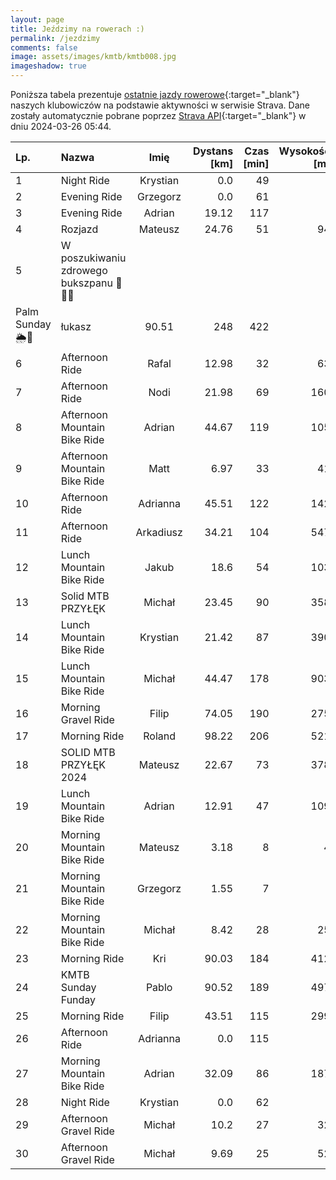 ```yaml
---
layout: page
title: Jeździmy na rowerach :)
permalink: /jezdzimy
comments: false
image: assets/images/kmtb/kmtb008.jpg
imageshadow: true
---
```


Poniższa tabela prezentuje [ostatnie jazdy rowerowe](https://www.strava.com/clubs/336381){:target="_blank"} naszych klubowiczów na podstawie aktywności w serwisie Strava. Dane zostały automatycznie pobrane poprzez [Strava API](https://developers.strava.com/docs/reference/#api-Clubs-getClubActivitiesById){:target="_blank"} w dniu 2024-03-26 05:44.

Lp. | Nazwa | Imię | Dystans [km] | Czas [min] | Wysokość [m]
:--- | :--- | :---: | ---: | ---: | ---:
1|Night Ride|Krystian|0.0|49|
2|Evening Ride|Grzegorz|0.0|61|
3|Evening Ride|Adrian|19.12|117|
4|Rozjazd|Mateusz|24.76|51|94
5|W poszukiwaniu zdrowego bukszpanu  🌱🍡🍃
Palm Sunday🌦️🥳|łukasz|90.51|248|422
6|Afternoon Ride|Rafal|12.98|32|63
7|Afternoon Ride|Nodi|21.98|69|160
8|Afternoon Mountain Bike Ride|Adrian|44.67|119|105
9|Afternoon Mountain Bike Ride|Matt|6.97|33|41
10|Afternoon Ride|Adrianna|45.51|122|142
11|Afternoon Ride|Arkadiusz|34.21|104|547
12|Lunch Mountain Bike Ride|Jakub|18.6|54|103
13|Solid MTB PRZYŁĘK|Michał|23.45|90|358
14|Lunch Mountain Bike Ride|Krystian|21.42|87|390
15|Lunch Mountain Bike Ride|Michał|44.47|178|903
16|Morning Gravel Ride|Filip|74.05|190|275
17|Morning Ride|Roland|98.22|206|521
18|SOLID MTB PRZYŁĘK 2024|Mateusz|22.67|73|378
19|Lunch Mountain Bike Ride|Adrian|12.91|47|109
20|Morning Mountain Bike Ride|Mateusz|3.18|8|4
21|Morning Mountain Bike Ride|Grzegorz|1.55|7|
22|Morning Mountain Bike Ride|Michał|8.42|28|25
23|Morning Ride|Kri|90.03|184|412
24|KMTB Sunday Funday|Pablo|90.52|189|497
25|Morning Ride|Filip|43.51|115|299
26|Afternoon Ride|Adrianna|0.0|115|
27|Morning Mountain Bike Ride|Adrian|32.09|86|187
28|Night Ride|Krystian|0.0|62|
29|Afternoon Gravel Ride|Michał|10.2|27|32
30|Afternoon Gravel Ride|Michał|9.69|25|52
